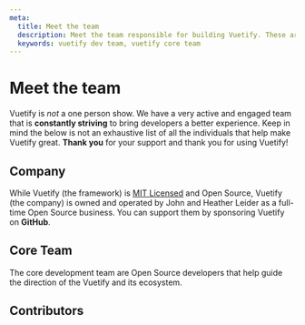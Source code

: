 ```yaml
---
meta:
  title: Meet the team
  description: Meet the team responsible for building Vuetify. These are the core individuals who drive the vision of the framework.
  keywords: vuetify dev team, vuetify core team
---
```


# Meet the team

Vuetify is _not_ a one person show. We have a very active and engaged team that is **constantly striving** to bring developers a better experience. Keep in mind the below is not an exhaustive list of all the individuals that help make Vuetify great. **Thank you** for your support and thank you for using Vuetify!

## Company

While Vuetify (the framework) is [MIT Licensed](https://opensource.org/licenses/MIT) and Open Source, Vuetify (the company) is owned and operated by John and Heather Leider as a full-time Open Source business. You can support them by sponsoring Vuetify on **GitHub**.

<promoted-ad slug="vuetify-github-sponsors" />

<team-members team="company" />

## Core Team

The core development team are Open Source developers that help guide the direction of the Vuetify and its ecosystem.

<promoted-ad slug="vuetify-open-collective" />

<team-members team="core" />

## Contributors

<team-members team="contributors" />

<backmatter />
